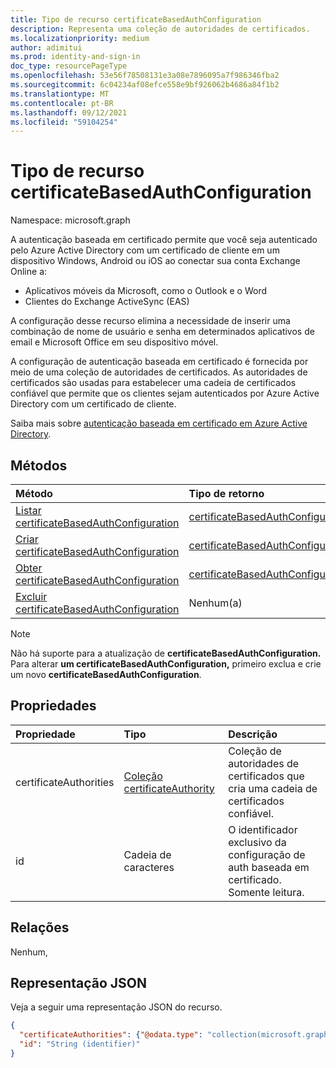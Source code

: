 ```yaml
---
title: Tipo de recurso certificateBasedAuthConfiguration
description: Representa uma coleção de autoridades de certificados.
ms.localizationpriority: medium
author: adimitui
ms.prod: identity-and-sign-in
doc_type: resourcePageType
ms.openlocfilehash: 53e56f78508131e3a08e7896095a7f986346fba2
ms.sourcegitcommit: 6c04234af08efce558e9bf926062b4686a84f1b2
ms.translationtype: MT
ms.contentlocale: pt-BR
ms.lasthandoff: 09/12/2021
ms.locfileid: "59104254"
---
```

# <a name="certificatebasedauthconfiguration-resource-type"></a>Tipo de recurso certificateBasedAuthConfiguration

Namespace: microsoft.graph

A autenticação baseada em certificado permite que você seja autenticado pelo Azure Active Directory com um certificado de cliente em um dispositivo Windows, Android ou iOS ao conectar sua conta Exchange Online a:

- Aplicativos móveis da Microsoft, como o Outlook e o Word
- Clientes do Exchange ActiveSync (EAS)

A configuração desse recurso elimina a necessidade de inserir uma combinação de nome de usuário e senha em determinados aplicativos de email e Microsoft Office em seu dispositivo móvel.

A configuração de autenticação baseada em certificado é fornecida por meio de uma coleção de autoridades de certificados. As autoridades de certificados são usadas para estabelecer uma cadeia de certificados confiável que permite que os clientes sejam autenticados por Azure Active Directory com um certificado de cliente.

Saiba mais sobre [autenticação baseada em certificado em Azure Active Directory](/azure/active-directory/authentication/active-directory-certificate-based-authentication-get-started).

## <a name="methods"></a>Métodos

| Método       | Tipo de retorno | Descrição |
|:-------------|:------------|:------------|
| [Listar certificateBasedAuthConfiguration](../api/certificatebasedauthconfiguration-list.md) | [certificateBasedAuthConfiguration](certificatebasedauthconfiguration.md) | Listar as propriedades da **coleção certificateBasedAuthConfiguration.** |
| [Criar certificateBasedAuthConfiguration](../api/certificatebasedauthconfiguration-post-certificatebasedauthconfiguration.md) | [certificateBasedAuthConfiguration](certificatebasedauthconfiguration.md) | Crie um novo **objeto certificateBasedAuthConfiguration.** |
| [Obter certificateBasedAuthConfiguration](../api/certificatebasedauthconfiguration-get.md) | [certificateBasedAuthConfiguration](certificatebasedauthconfiguration.md) | Leia as propriedades de **um objeto certificateBasedAuthConfiguration.** |
| [Excluir certificateBasedAuthConfiguration](../api/certificatebasedauthconfiguration-delete.md) | Nenhum(a) | **Exclua um objeto certificateBasedAuthConfiguration.** |

>[!NOTE]
>Não há suporte para a atualização de **certificateBasedAuthConfiguration.** Para alterar **um certificateBasedAuthConfiguration,** primeiro exclua e crie um novo **certificateBasedAuthConfiguration**.

## <a name="properties"></a>Propriedades

| Propriedade     | Tipo        | Descrição |
|:-------------|:------------|:------------|
|certificateAuthorities|[Coleção certificateAuthority](certificateauthority.md)|Coleção de autoridades de certificados que cria uma cadeia de certificados confiável.|
|id|Cadeia de caracteres|O identificador exclusivo da configuração de auth baseada em certificado. Somente leitura.|

## <a name="relationships"></a>Relações

Nenhum,

## <a name="json-representation"></a>Representação JSON

Veja a seguir uma representação JSON do recurso.

<!-- {
  "blockType": "resource",
  "optionalProperties": [

  ],
  "@odata.type": "microsoft.graph.certificateBasedAuthConfiguration",
  "keyProperty": "id"
}-->

```json
{
  "certificateAuthorities": {"@odata.type": "collection(microsoft.graph.certificateAuthority)"},
  "id": "String (identifier)"
}
```

<!-- uuid: 16cd6b66-4b1a-43a1-adaf-3a886856ed98
2019-02-04 14:57:30 UTC -->
<!-- {
  "type": "#page.annotation",
  "description": "certificateBasedAuthConfiguration resource",
  "keywords": "",
  "section": "documentation",
  "tocPath": ""
}-->
